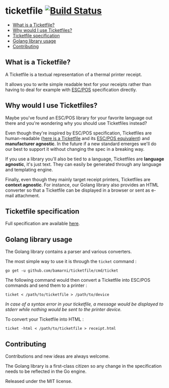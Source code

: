 # ticketfile [![Build Status](https://travis-ci.org/bamarni/ticketfile.svg?branch=master)](https://travis-ci.org/bamarni/ticketfile)

- [What is a Ticketfile?](#what-is-a-ticketfile)
- [Why would I use Ticketfiles?](#why-would-i-use-ticketfiles)
- [Ticketfile specification](#ticketfile-specification)
- [Golang library usage](#golang-library-usage)
- [Contributing](#contributing)

## What is a Ticketfile?

A Ticketfile is a textual representation of a thermal printer receipt.

It allows you to write simple readable text for your receipts rather than having to deal for example with
[ESC/POS](http://content.epson.de/fileadmin/content/files/RSD/downloads/escpos.pdf)
specification directly.

## Why would I use Ticketfiles?

Maybe you've found an ESC/POS library for your favorite language out there
and you're wondering why you should use Ticketfiles instead?

Even though they're inspired by ESC/POS specification, Ticketfiles are human-readable 
([here is a Ticketfile](tests/functional/fixtures/Ticketfile) and its [ESC/POS equivalent](tests/functional/fixtures/Ticketfile.expected)) and **manufacturer agnostic**.
In the future if a new standard emerges we'll do our best to support it without changing the spec in a breaking way. 

If you use a library you'll also be tied to a language, Ticketfiles are **language agnostic**, it's just text. 
They can easily be generated through any language and templating engine.

Finally, even though they mainly target receipt printers, Ticketfiles are **context agnostic**.
For instance, our Golang library also provides an HTML converter so that a Ticketfile can be displayed in a browser or sent as e-mail attachment.

## Ticketfile specification

Full specification are available [here](spec/spec.md).

## Golang library usage

The Golang library contains a parser and various converters.

The most simple way to use it is through the `ticket` command :

    go get -u github.com/bamarni/ticketfile/cmd/ticket

The following command would then convert a Ticketfile into ESC/POS commands and send them to a printer :

    ticket < /path/to/ticketfile > /path/to/device

*In case of a syntax error in your ticketfile, a message would be displayed to stderr while nothing would be sent to the printer device.*

To convert your Ticketfile into HTML :

    ticket -html < /path/to/ticketfile > receipt.html

## Contributing

Contributions and new ideas are always welcome.

The Golang library is a first-class citizen so any change in the specification needs to be reflected in the Go engine. 

Released under the MIT license.
